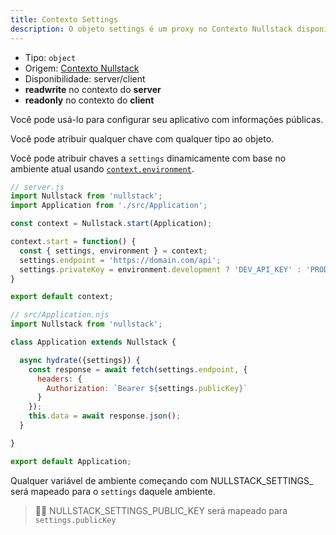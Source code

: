 ```yaml
---
title: Contexto Settings
description: O objeto settings é um proxy no Contexto Nullstack disponível em ambos client e server que você pode usar para configurar seu aplicativo com informações públicas
---
```


- Tipo: `object`
- Origem: [Contexto Nullstack](/pt-br/contexto#----contexto-nullstack)
- Disponibilidade: server/client
- **readwrite** no contexto do **server**
- **readonly** no contexto do **client**

Você pode usá-lo para configurar seu aplicativo com informações públicas.

Você pode atribuir qualquer chave com qualquer tipo ao objeto.

Você pode atribuir chaves a `settings` dinamicamente com base no ambiente atual usando [`context.environment`](/pt-br/contexto-environment).

```jsx
// server.js
import Nullstack from 'nullstack';
import Application from './src/Application';

const context = Nullstack.start(Application);

context.start = function() {
  const { settings, environment } = context;
  settings.endpoint = 'https://domain.com/api';
  settings.privateKey = environment.development ? 'DEV_API_KEY' : 'PROD_API_KEY';
}

export default context;
```

```jsx
// src/Application.njs
import Nullstack from 'nullstack';

class Application extends Nullstack {

  async hydrate({settings}) {
    const response = await fetch(settings.endpoint, {
      headers: {
        Authorization: `Bearer ${settings.publicKey}`
      }
    });
    this.data = await response.json();
  }

}

export default Application;
```

Qualquer variável de ambiente começando com NULLSTACK_SETTINGS_ será mapeado para o `settings` daquele ambiente.

> 🐱‍💻 NULLSTACK_SETTINGS_PUBLIC_KEY será mapeado para `settings.publicKey`